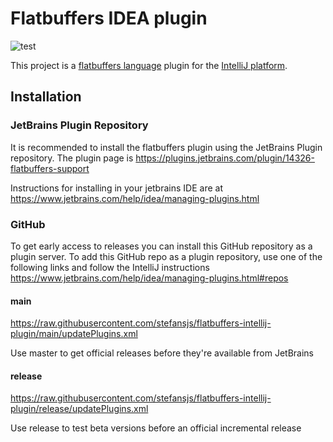 # Flatbuffers IDEA plugin

![test](https://github.com/stefansjs/flatbuffers-intellij-plugin/workflows/test/badge.svg?branch=master)

This project is a [flatbuffers language](https://google.github.io/flatbuffers/) plugin for the
[IntelliJ platform](https://www.jetbrains.org/intellij/sdk/docs/reference_guide/custom_language_support.html).

## Installation

### JetBrains Plugin Repository

It is recommended to install the flatbuffers plugin using the JetBrains Plugin repository. The plugin page is https://plugins.jetbrains.com/plugin/14326-flatbuffers-support

Instructions for installing in your jetbrains IDE are at https://www.jetbrains.com/help/idea/managing-plugins.html

### GitHub

To get early access to releases you can install this GitHub repository as a plugin server. To add this GitHub repo as a plugin repository, use one of the following links and follow the IntelliJ instructions https://www.jetbrains.com/help/idea/managing-plugins.html#repos 

#### main 

https://raw.githubusercontent.com/stefansjs/flatbuffers-intellij-plugin/main/updatePlugins.xml

Use master to get official releases before they're available from JetBrains

#### release 

https://raw.githubusercontent.com/stefansjs/flatbuffers-intellij-plugin/release/updatePlugins.xml

Use release to test beta versions before an official incremental release
